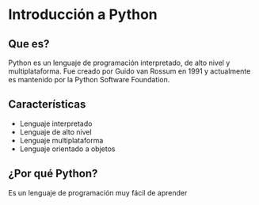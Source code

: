 # Introducción a Python

## Que es?

Python es un lenguaje de programación interpretado, de alto nivel y multiplataforma. Fue creado por Guido van Rossum en 1991 y actualmente es mantenido por la Python Software Foundation.

## Características

* Lenguaje interpretado
* Lenguaje de alto nivel
* Lenguaje multiplataforma
* Lenguaje orientado a objetos

## ¿Por qué Python?

Es un lenguaje de programación muy fácil de aprender
